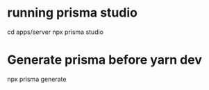 # running prisma studio
cd apps/server
npx prisma studio

# Generate prisma before yarn dev
npx prisma generate
